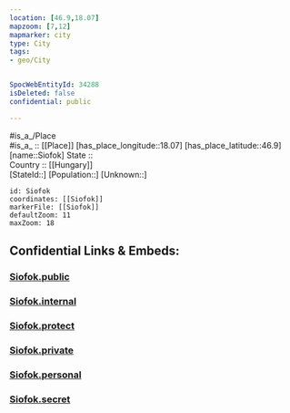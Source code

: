```yaml
---
location: [46.9,18.07] 
mapzoom: [7,12] 
mapmarker: city 
type: City
tags:
- geo/City


SpocWebEntityId: 34288
isDeleted: false
confidential: public

---
```

#is_a_/Place  
#is_a_ :: [[Place]] 
[has_place_longitude::18.07] 
[has_place_latitude::46.9] 
[name::Siofok] 
State ::  
Country :: [[Hungary]]  
[StateId::] 
[Population::] 
[Unknown::] 


```leaflet
id: Siofok
coordinates: [[Siofok]] 
markerFile: [[Siofok]] 
defaultZoom: 11 
maxZoom: 18
```


## Confidential Links & Embeds: 

### [Siofok.public](/_public/\Earth\Continent\Europe\Europe~East\Hungary\Counties~Hungary\Somogy\CitySiofok.public.md) 

### [Siofok.internal](/_internal/\Earth\Continent\Europe\Europe~East\Hungary\Counties~Hungary\Somogy\CitySiofok.internal.md) 

### [Siofok.protect](/_protect/\Earth\Continent\Europe\Europe~East\Hungary\Counties~Hungary\Somogy\CitySiofok.protect.md) 

### [Siofok.private](/_private/\Earth\Continent\Europe\Europe~East\Hungary\Counties~Hungary\Somogy\CitySiofok.private.md) 

### [Siofok.personal](/_personal/\Earth\Continent\Europe\Europe~East\Hungary\Counties~Hungary\Somogy\CitySiofok.personal.md) 

### [Siofok.secret](/_secret/\Earth\Continent\Europe\Europe~East\Hungary\Counties~Hungary\Somogy\CitySiofok.secret.md)

